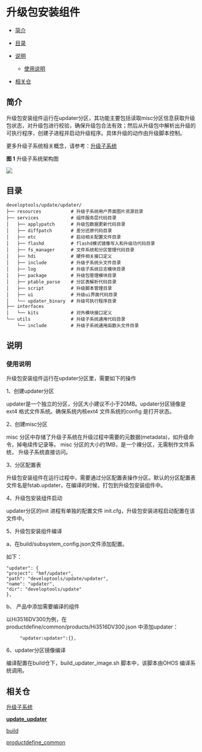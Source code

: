 # 升级包安装组件<a name="ZH-CN_TOPIC_0000001148614629"></a>

-   [简介](#section184mcpsimp)
-   [目录](#section198mcpsimp)
-   [说明](#section218mcpsimp)
    -   [使用说明](#section220mcpsimp)

-   [相关仓](#section247mcpsimp)

## 简介<a name="section184mcpsimp"></a>

升级包安装组件运行在updater分区，其功能主要包括读取misc分区信息获取升级包状态，对升级包进行校验，确保升级包合法有效；然后从升级包中解析出升级的可执行程序，创建子进程并启动升级程序。具体升级的动作由升级脚本控制。

更多升级子系统相关概念，请参考：[升级子系统](https://gitee.com/openharmony/docs/blob/master/zh-cn/readme/%E5%8D%87%E7%BA%A7%E5%AD%90%E7%B3%BB%E7%BB%9F.md)

**图 1**  升级子系统架构图

![](figures/Openharmony-updater-升级子系统架构图.png)

## 目录<a name="section198mcpsimp"></a>

```
developtools/update/updater/
├── resources           # 升级子系统用户界面图片资源目录
├── services            # 组件服务层代码目录
│   ├── applypatch      # 升级包数据更新代码目录
│   ├── diffpatch       # 差分还原代码目录
│   ├── etc             # 启动相关配置文件目录
│   ├── flashd          # flashd模式镜像写入和升级功代码目录
│   ├── fs_manager      # 文件系统和分区管理代码目录
│   ├── hdi             # 硬件相关接口定义
│   ├── include         # 升级子系统头文件目录
│   ├── log             # 升级子系统日志模块目录
│   ├── package         # 升级包管理模块目录
│   ├── ptable_parse    # 分区表解析代码目录
│   ├── script          # 升级脚本管理目录
│   ├── ui              # 升级ui界面代码目录
│   └── updater_binary  # 升级可执行程序目录
├── interfaces
│   └── kits            # 对外模块接口定义
└── utils               # 升级子系统通用代码目录
    └── include         # 升级子系统通用函数头文件目录
```

## 说明<a name="section218mcpsimp"></a>

### 使用说明<a name="section220mcpsimp"></a>

升级包安装组件运行在updater分区里，需要如下的操作

1、创建updater分区

updater是一个独立的分区，分区大小建议不小于20MB。updater分区镜像是ext4 格式文件系统。确保系统内核ext4 文件系统的config 是打开状态。

2、创建misc分区

misc 分区中存储了升级子系统在升级过程中需要的元数据\(metadata\)，如升级命令，掉电续传记录等。 misc 分区的大小约1MB，是一个裸分区，无需制作文件系统， 升级子系统直接访问。

3、分区配置表

升级包安装组件在运行过程中，需要通过分区配置表操作分区。默认的分区配置表文件名是fstab.updater，在编译的时候，打包到升级包安装组件中。

4、升级包安装组件启动

updater分区的init 进程有单独的配置文件 init.cfg，升级包安装进程启动配置在该文件中。

5、升级包安装组件编译

a、在build/subsystem\_config.json文件添加配置。

如下：

```
"updater": {
"project": "hmf/updater",
"path": "developtools/update/updater",
"name": "updater",
"dir": "developtools/update"
},
```

b、 产品中添加需要编译的组件

以Hi3516DV300为例，在productdefine/common/products/Hi3516DV300.json 中添加updater：

```
     "updater:updater":{},
```

6、updater分区镜像编译

编译配置在build仓下，build\_updater\_image.sh 脚本中，该脚本由OHOS 编译系统调用。

## 相关仓<a name="section247mcpsimp"></a>

[升级子系统](https://gitee.com/openharmony/docs/blob/master/zh-cn/readme/%E5%8D%87%E7%BA%A7%E5%AD%90%E7%B3%BB%E7%BB%9F.md)

[**update\_updater**](https://gitee.com/openharmony/update_updater)

[build](https://gitee.com/openharmony/build)

[productdefine\_common](https://gitee.com/openharmony/productdefine_common)

